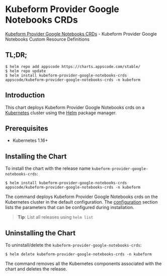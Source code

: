 # Kubeform Provider Google Notebooks CRDs

[Kubeform Provider Google Notebooks CRDs](https://github.com/kubeform) - Kubeform Provider Google Notebooks Custom Resource Definitions

## TL;DR;

```console
$ helm repo add appscode https://charts.appscode.com/stable/
$ helm repo update
$ helm install kubeform-provider-google-notebooks-crds appscode/kubeform-provider-google-notebooks-crds -n kubeform
```

## Introduction

This chart deploys Kubeform Provider Google Notebooks crds on a [Kubernetes](http://kubernetes.io) cluster using the [Helm](https://helm.sh) package manager.

## Prerequisites

- Kubernetes 1.16+

## Installing the Chart

To install the chart with the release name `kubeform-provider-google-notebooks-crds`:

```console
$ helm install kubeform-provider-google-notebooks-crds appscode/kubeform-provider-google-notebooks-crds -n kubeform
```

The command deploys Kubeform Provider Google Notebooks crds on the Kubernetes cluster in the default configuration. The [configuration](#configuration) section lists the parameters that can be configured during installation.

> **Tip**: List all releases using `helm list`

## Uninstalling the Chart

To uninstall/delete the `kubeform-provider-google-notebooks-crds`:

```console
$ helm delete kubeform-provider-google-notebooks-crds -n kubeform
```

The command removes all the Kubernetes components associated with the chart and deletes the release.


